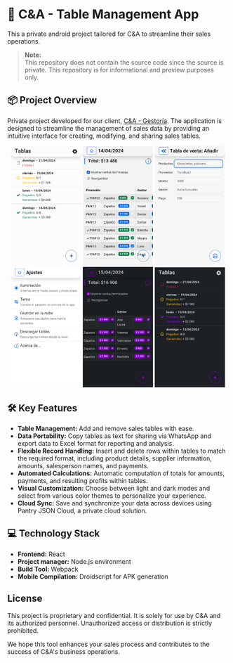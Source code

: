  
# 🚀 C&A - Table Management App
This a private android project tailored for C&A to streamline their sales operations.

> **Note:**  
  This repository does not contain the source code since the source is private. This repository is for informational and preview purposes only.

## 📦 Project Overview
Private project developed for our client, [C&A - Gestoría](https://github.com/CA-Gestoria). 
The application is designed to streamline the management of sales data by providing an intuitive interface for creating, modifying, and sharing sales tables.

<center>
  <img src="docs/screenshot_01.jpg" width="160" alt="screenshot">
  <img src="docs/screenshot_02.jpg" width="160" alt="screenshot">
  <img src="docs/screenshot_03.jpg" width="160" alt="screenshot">
  <img src="docs/screenshot_04.jpg" width="160" alt="screenshot">
  <img src="docs/screenshot_05.jpg" width="160" alt="screenshot">
  <img src="docs/screenshot_06.jpg" width="160" alt="screenshoot">
</center>

## 🛠️ Key Features
- **Table Management:** Add and remove sales tables with ease.
- **Data Portability:** Copy tables as text for sharing via WhatsApp and export data to Excel format for reporting and analysis.
- **Flexible Record Handling:** Insert and delete rows within tables to match the required format, including product details, supplier information, amounts, salesperson names, and payments.
- **Automated Calculations:** Automatic computation of totals for amounts, payments, and resulting profits within tables.
- **Visual Customization:** Choose between light and dark modes and select from various color themes to personalize your experience.
- **Cloud Sync:** Save and synchronize your data across devices using Pantry JSON Cloud, a private cloud solution.


## 💻 Technology Stack

- **Frontend:** React
- **Project manager:** Node.js environment
- **Build Tool:** Webpack 
- **Mobile Compilation:** Droidscript for APK generation

## License
This project is proprietary and confidential. 
It is solely for use by C&A and its authorized personnel. 
Unauthorized access or distribution is strictly prohibited.

We hope this tool enhances your sales process and contributes to the success of C&A's business operations.
 
